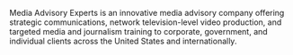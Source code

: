 <p> <span class="font-[Poppins] font-bold"> Media Advisory <span class="text-blue"> Experts</span></span> is an innovative media advisory company offering strategic communications,
network television-level video production, and targeted media and journalism training to corporate,
 government, and individual clients across the United States and internationally. </p>
